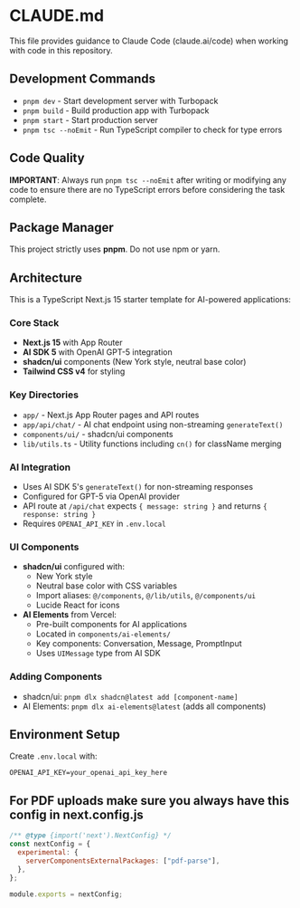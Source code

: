 # CLAUDE.md

This file provides guidance to Claude Code (claude.ai/code) when working with code in this repository.

## Development Commands

- `pnpm dev` - Start development server with Turbopack
- `pnpm build` - Build production app with Turbopack
- `pnpm start` - Start production server
- `pnpm tsc --noEmit` - Run TypeScript compiler to check for type errors

## Code Quality

**IMPORTANT**: Always run `pnpm tsc --noEmit` after writing or modifying any code to ensure there are no TypeScript errors before considering the task complete.

## Package Manager

This project strictly uses **pnpm**. Do not use npm or yarn.

## Architecture

This is a TypeScript Next.js 15 starter template for AI-powered applications:

### Core Stack
- **Next.js 15** with App Router
- **AI SDK 5** with OpenAI GPT-5 integration
- **shadcn/ui** components (New York style, neutral base color)
- **Tailwind CSS v4** for styling

### Key Directories
- `app/` - Next.js App Router pages and API routes
- `app/api/chat/` - AI chat endpoint using non-streaming `generateText()`
- `components/ui/` - shadcn/ui components
- `lib/utils.ts` - Utility functions including `cn()` for className merging

### AI Integration
- Uses AI SDK 5's `generateText()` for non-streaming responses
- Configured for GPT-5 via OpenAI provider
- API route at `/api/chat` expects `{ message: string }` and returns `{ response: string }`
- Requires `OPENAI_API_KEY` in `.env.local`

### UI Components
- **shadcn/ui** configured with:
  - New York style
  - Neutral base color with CSS variables
  - Import aliases: `@/components`, `@/lib/utils`, `@/components/ui`
  - Lucide React for icons
- **AI Elements** from Vercel:
  - Pre-built components for AI applications
  - Located in `components/ai-elements/`
  - Key components: Conversation, Message, PromptInput
  - Uses `UIMessage` type from AI SDK

### Adding Components
- shadcn/ui: `pnpm dlx shadcn@latest add [component-name]`
- AI Elements: `pnpm dlx ai-elements@latest` (adds all components)

## Environment Setup

Create `.env.local` with:
```
OPENAI_API_KEY=your_openai_api_key_here
```

## For PDF uploads make sure you always have this config in next.config.js

```js
/** @type {import('next').NextConfig} */
const nextConfig = {
  experimental: {
    serverComponentsExternalPackages: ["pdf-parse"],
  },
};

module.exports = nextConfig;